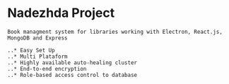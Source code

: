 # Nadezhda Project
	Book managment system for libraries working with Electron, React.js, MongoDB and Express
	
	..* Easy Set Up
	..* Multi Plataform
	..* Highly available auto-healing cluster
	..* End-to-end encryption
	..* Role-based access control to database
